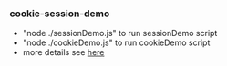 ### cookie-session-demo

- "node ./sessionDemo.js" to run sessionDemo script
- "node ./cookieDemo.js" to run cookieDemo script
-  more details see [here](https://blog.csdn.net/qiaotl/article/details/140491042)
